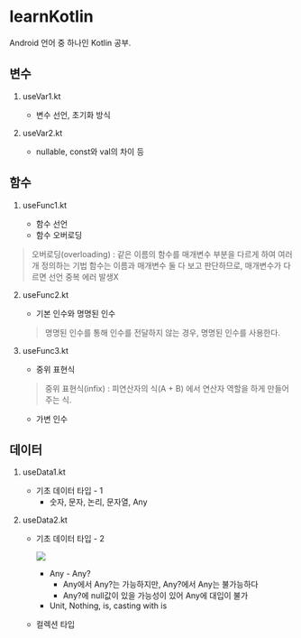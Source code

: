 # learnKotlin
Android 언어 중 하나인 Kotlin 공부.

## 변수

1. useVar1.kt

   - 변수 선언, 초기화 방식 
2. useVar2.kt

   - nullable, const와 val의 차이 등

## 함수

1. useFunc1.kt

   - 함수 선언
   - 함수 오버로딩

> 오버로딩(overloading) : 같은 이름의 함수를 매개변수 부분을 다르게 하여 여러개 정의하는 기법
> 함수는 이름과 매개변수 둘 다 보고 판단하므로, 매개변수가 다르면 선언 중복 에러 발생X

2. useFunc2.kt

   - 기본 인수와 명명된 인수

   > 명명된 인수를 통해 인수를 전달하지 않는 경우, 명명된 인수를 사용한다.

3. useFunc3.kt

   - 중위 표현식

   > 중위 표현식(infix) : 피연산자의 식(A + B) 에서 연산자 역할을 하게 만들어주는 식. 

   - 가변 인수


## 데이터

1. useData1.kt

   - 기초 데이터 타입 - 1
     - 숫자, 문자, 논리, 문자열, Any

2. useData2.kt

   - 기초 데이터 타입 - 2

     ![](C:\Users\DSM2018\IdeaProjects\Kotlin\src\Image\AnyImage.png)

     - Any - Any?
       - Any에서 Any?는 가능하지만, Any?에서 Any는 불가능하다
       - Any?에 null값이 있을 가능성이 있어 Any에 대입이 불가
     - Unit, Nothing, is, casting with is

   - 컬렉션 타입



